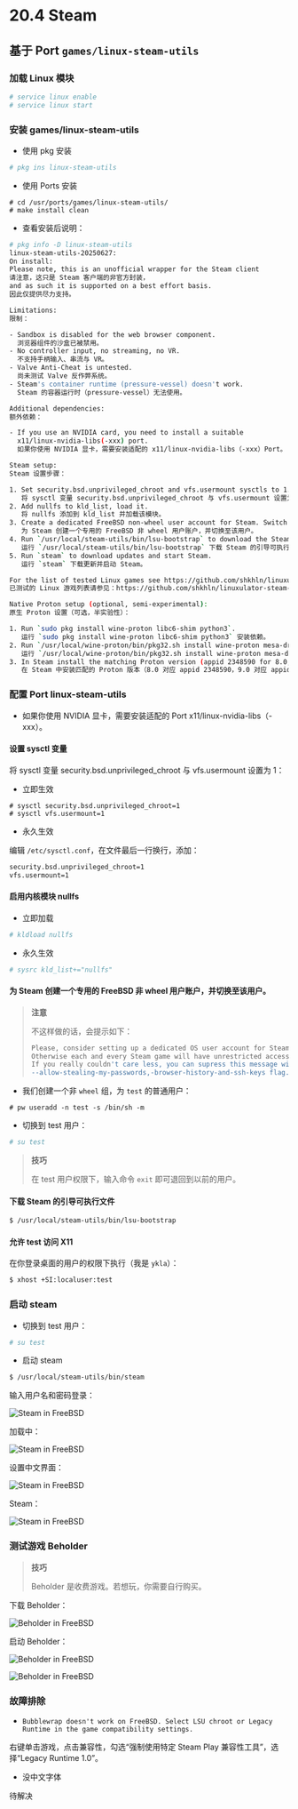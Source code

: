 # 20.4 Steam

## 基于 Port `games/linux-steam-utils`

### 加载 Linux 模块

```sh
# service linux enable
# service linux start
```

### 安装 games/linux-steam-utils

- 使用 pkg 安装

```sh
# pkg ins linux-steam-utils
```

- 使用 Ports 安装

```
# cd /usr/ports/games/linux-steam-utils/ 
# make install clean
```

- 查看安装后说明：

```sh
# pkg info -D linux-steam-utils
linux-steam-utils-20250627:
On install:
Please note, this is an unofficial wrapper for the Steam client  
请注意，这只是 Steam 客户端的非官方封装，  
and as such it is supported on a best effort basis.  
因此仅提供尽力支持。

Limitations:  
限制：

- Sandbox is disabled for the web browser component.  
  浏览器组件的沙盒已被禁用。  
- No controller input, no streaming, no VR.  
  不支持手柄输入、串流与 VR。  
- Valve Anti-Cheat is untested.  
  尚未测试 Valve 反作弊系统。  
- Steam's container runtime (pressure-vessel) doesn't work.  
  Steam 的容器运行时（pressure-vessel）无法使用。

Additional dependencies:  
额外依赖：

- If you use an NVIDIA card, you need to install a suitable  
  x11/linux-nvidia-libs(-xxx) port.  
  如果你使用 NVIDIA 显卡，需要安装适配的 x11/linux-nvidia-libs（-xxx）Port。

Steam setup:  
Steam 设置步骤：

1. Set security.bsd.unprivileged_chroot and vfs.usermount sysctls to 1.  
   将 sysctl 变量 security.bsd.unprivileged_chroot 与 vfs.usermount 设置为 1。  
2. Add nullfs to kld_list, load it.  
   将 nullfs 添加到 kld_list 并加载该模块。  
3. Create a dedicated FreeBSD non-wheel user account for Steam. Switch to it.  
   为 Steam 创建一个专用的 FreeBSD 非 wheel 用户账户，并切换至该用户。  
4. Run `/usr/local/steam-utils/bin/lsu-bootstrap` to download the Steam bootstrap executable.  
   运行 `/usr/local/steam-utils/bin/lsu-bootstrap` 下载 Steam 的引导可执行文件。  
5. Run `steam` to download updates and start Steam.  
   运行 `steam` 下载更新并启动 Steam。

For the list of tested Linux games see https://github.com/shkhln/linuxulator-steam-utils/wiki/Compatibility.  
已测试的 Linux 游戏列表请参见：https://github.com/shkhln/linuxulator-steam-utils/wiki/Compatibility。

Native Proton setup (optional, semi-experimental):  
原生 Proton 设置（可选，半实验性）：

1. Run `sudo pkg install wine-proton libc6-shim python3`.  
   运行 `sudo pkg install wine-proton libc6-shim python3` 安装依赖。  
2. Run `/usr/local/wine-proton/bin/pkg32.sh install wine-proton mesa-dri`.  
   运行 `/usr/local/wine-proton/bin/pkg32.sh install wine-proton mesa-dri` 安装 32 位依赖。  
3. In Steam install the matching Proton version (appid 2348590 for 8.0, 2805730 for 9.0, etc).  
   在 Steam 中安装匹配的 Proton 版本（8.0 对应 appid 2348590，9.0 对应 appid 2805730，等等）。
```

### 配置 Port linux-steam-utils

- 如果你使用 NVIDIA 显卡，需要安装适配的 Port x11/linux-nvidia-libs（-xxx）。

#### 设置 sysctl 变量

将 sysctl 变量 security.bsd.unprivileged_chroot 与 vfs.usermount 设置为 1：

- 立即生效

```
# sysctl security.bsd.unprivileged_chroot=1
# sysctl vfs.usermount=1
```

- 永久生效

编辑 `/etc/sysctl.conf`，在文件最后一行换行，添加：

```sh
security.bsd.unprivileged_chroot=1
vfs.usermount=1
```

#### 启用内核模块 nullfs

- 立即加载

```sh
# kldload nullfs
```

- 永久生效

```sh
# sysrc kld_list+="nullfs"
```

#### 为 Steam 创建一个专用的 FreeBSD 非 wheel 用户账户，并切换至该用户。

>**注意**
>
>不这样做的话，会提示如下：
>
>```sh
>Please, consider setting up a dedicated OS user account for Steam.
>Otherwise each and every Steam game will have unrestricted access to your files.
>If you really couldn't care less, you can supress this message with
>--allow-stealing-my-passwords,-browser-history-and-ssh-keys flag.
>```

- 我们创建一个非 `wheel` 组，为 `test` 的普通用户：

```
# pw useradd -n test -s /bin/sh -m
```

- 切换到 test 用户：


```sh
# su test
```

>**技巧**
>
>在 test 用户权限下，输入命令 `exit` 即可退回到以前的用户。


#### 下载 Steam 的引导可执行文件

```sh
$ /usr/local/steam-utils/bin/lsu-bootstrap
```

#### 允许 test 访问 X11

在你登录桌面的用户的权限下执行（我是 `ykla`）：


```sh
$ xhost +SI:localuser:test
```

### 启动 steam

- 切换到 test 用户：


```sh
# su test
```

- 启动 steam

```sh
$ /usr/local/steam-utils/bin/steam
```

输入用户名和密码登录：

![Steam in FreeBSD](../.gitbook/assets/steam1.png)

加载中：

![Steam in FreeBSD](../.gitbook/assets/steam2.png)

设置中文界面：

![Steam in FreeBSD](../.gitbook/assets/steam3.png)

Steam：

![Steam in FreeBSD](../.gitbook/assets/steam4.png)

### 测试游戏 Beholder

>**技巧**
>
>Beholder 是收费游戏。若想玩，你需要自行购买。

下载 Beholder：

![Beholder in FreeBSD](../.gitbook/assets/steam5.png)

启动 Beholder：

![Beholder in FreeBSD](../.gitbook/assets/steam6.png)

![Beholder in FreeBSD](../.gitbook/assets/steam7.png)

### 故障排除

- `Bubblewrap doesn't work on FreeBSD. Select LSU chroot or Legacy Runtime in the game compatibility settings.`

右键单击游戏，点击兼容性，勾选“强制使用特定 Steam Play 兼容性工具”，选择“Legacy Runtime 1.0”。

- 没中文字体

待解决
